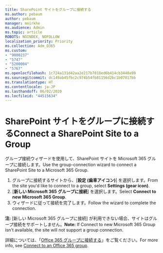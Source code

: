 ```yaml
---
title: SharePoint サイトをグループに接続する
ms.author: pebaum
author: pebaum
manager: mnirkhe
ms.audience: Admin
ms.topic: article
ROBOTS: NOINDEX, NOFOLLOW
localization_priority: Priority
ms.collection: Adm_O365
ms.custom:
- "9000237"
- "5747"
- "5200004"
- "5767"
ms.openlocfilehash: 1c724a131d42aa2e217b7018ed6b414cb3440a99
ms.sourcegitcommit: dc149ab45fbc2c974b54fb81156d2bc1b07017bb
ms.translationtype: HT
ms.contentlocale: ja-JP
ms.lasthandoff: 06/02/2020
ms.locfileid: "44515634"
---
```

# <a name="connect-a-sharepoint-site-to-a-group"></a><span data-ttu-id="99d65-102">SharePoint サイトをグループに接続する</span><span class="sxs-lookup"><span data-stu-id="99d65-102">Connect a SharePoint Site to a Group</span></span>

<span data-ttu-id="99d65-103">グループ接続ウィザードを使用して、SharePoint サイトを Microsoft 365 グループに接続します。</span><span class="sxs-lookup"><span data-stu-id="99d65-103">Use the group-connection wizard to connect a SharePoint Site to a Microsoft 365 Group.</span></span>

1. <span data-ttu-id="99d65-104">グループに接続するサイトから、[**設定 (歯車アイコン)**] を選択します。</span><span class="sxs-lookup"><span data-stu-id="99d65-104">From the site you'd like to connect to a group, select  **Settings (gear icon)**.</span></span>
2. <span data-ttu-id="99d65-105">[**新しい Microsoft 365 グループに接続**] を選択します。</span><span class="sxs-lookup"><span data-stu-id="99d65-105">Select  **Connect to new Microsoft 365 Group**.</span></span>
3. <span data-ttu-id="99d65-106">ウィザードに従って接続を完了します。</span><span class="sxs-lookup"><span data-stu-id="99d65-106">Follow the wizard to complete the connection.</span></span>

<span data-ttu-id="99d65-107">**注:** [新しい Microsoft 365 グループに接続] が利用できない場合、サイトはグループ接続をサポートしません。</span><span class="sxs-lookup"><span data-stu-id="99d65-107">**Note:**  If Connect to new Microsoft 365 Group isn't available, the site will not support a group connection.</span></span>

<span data-ttu-id="99d65-108">詳細については、「[Office 365 グループに接続する](https://docs.microsoft.com/sharepoint/dev/transform/modernize-connect-to-office365-group)」をご覧ください。</span><span class="sxs-lookup"><span data-stu-id="99d65-108">For more info, see  [Connect to an Office 365 group](https://docs.microsoft.com/sharepoint/dev/transform/modernize-connect-to-office365-group).</span></span>